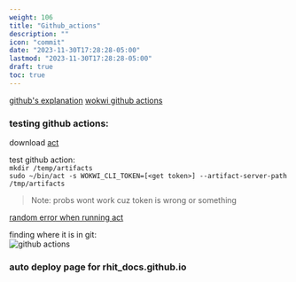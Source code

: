 ```yaml
---
weight: 106
title: "Github_actions"
description: ""
icon: "commit"
date: "2023-11-30T17:28:28-05:00"
lastmod: "2023-11-30T17:28:28-05:00"
draft: true
toc: true
---
```



[github's explanation](https://docs.github.com/en/actions/quickstart)
[wokwi github actions](https://docs.wokwi.com/wokwi-ci/getting-started)


### testing github actions:  
download [act](https://github.com/nektos/act)

test github action:  
`mkdir /temp/artifacts`  
`sudo ~/bin/act -s WOKWI_CLI_TOKEN=[<get token>] --artifact-server-path /tmp/artifacts`  
> Note: probs wont work cuz token is wrong or something

[random error when running act](https://github.com/nektos/act/issues/329#issuecomment-1187246629)

finding where it is in git:  
![github actions](../../pics/github_actions.png)


### auto deploy page for rhit_docs.github.io